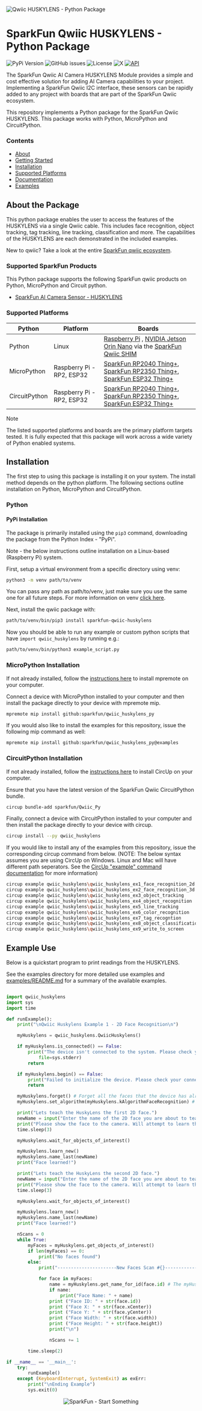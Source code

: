![Qwiic HUSKYLENS - Python Package](docs/images/gh-banner.png "qwiic HUSKYLENS Python Package")

# SparkFun Qwiic HUSKYLENS - Python Package

![PyPi Version](https://img.shields.io/pypi/v/sparkfun_qwiic_huskylens)
![GitHub issues](https://img.shields.io/github/issues/sparkfun/qwiic_huskylens_py)
![License](https://img.shields.io/github/license/sparkfun/qwiic_huskylens_py)
![X](https://img.shields.io/twitter/follow/sparkfun)
[![API](https://img.shields.io/badge/API%20Reference-blue)](https://docs.sparkfun.com/qwiic_huskylens_py/classqwiic__huskylens_1_1_qwiic_huskylens.html)

The SparkFun Qwiic AI Camera HUSKYLENS Module provides a simple and cost effective solution for adding AI Camera capabilities to your project. Implementing a SparkFun Qwiic I2C interface, these sensors can be rapidly added to any project with boards that are part of the SparkFun Qwiic ecosystem.

This repository implements a Python package for the SparkFun Qwiic HUSKYLENS. This package works with Python, MicroPython and CircuitPython.

### Contents

* [About](#about-the-package)
* [Getting Started](#getting-started)
* [Installation](#installation)
* [Supported Platforms](#supported-platforms)
* [Documentation](https://docs.sparkfun.com/qwiic_huskylens_py/classqwiic__huskylens_1_1_qwiic_huskylens.html)
* [Examples](#examples)

## About the Package

This python package enables the user to access the features of the HUSKYLENS via a single Qwiic cable. This includes face recognition, object tracking, tag tracking, line tracking, classification and more. The capabilities of the HUSKYLENS are each demonstrated in the included examples.

New to qwiic? Take a look at the entire [SparkFun qwiic ecosystem](https://www.sparkfun.com/qwiic).

### Supported SparkFun Products

This Python package supports the following SparkFun qwiic products on Python, MicroPython and Circuit python. 

* [SparkFun AI Camera Sensor - HUSKYLENS](https://www.dfrobot.com/product-1922.html)

### Supported Platforms

| Python | Platform | Boards |
|--|--|--|
| Python | Linux | [Raspberry Pi](https://www.sparkfun.com/raspberry-pi-5-8gb.html) , [NVIDIA Jetson Orin Nano](https://www.sparkfun.com/nvidia-jetson-orin-nano-developer-kit.html) via the [SparkFun Qwiic SHIM](https://www.sparkfun.com/sparkfun-qwiic-shim-for-raspberry-pi.html) |
| MicroPython | Raspberry Pi - RP2, ESP32 | [SparkFun RP2040 Thing+](https://www.sparkfun.com/sparkfun-thing-plus-rp2040.html), [SparkFun RP2350 Thing+](https://www.sparkfun.com/sparkfun-thing-plus-rp2350.html), [SparkFun ESP32 Thing+](https://www.sparkfun.com/sparkfun-thing-plus-esp32-wroom-usb-c.html)
|CircuitPython | Raspberry Pi - RP2, ESP32 | [SparkFun RP2040 Thing+](https://www.sparkfun.com/sparkfun-thing-plus-rp2040.html), [SparkFun RP2350 Thing+](https://www.sparkfun.com/sparkfun-thing-plus-rp2350.html), [SparkFun ESP32 Thing+](https://www.sparkfun.com/sparkfun-thing-plus-esp32-wroom-usb-c.html)

> [!NOTE]
> The listed supported platforms and boards are the primary platform targets tested. It is fully expected that this package will work across a wide variety of Python enabled systems. 

## Installation 

The first step to using this package is installing it on your system. The install method depends on the python platform. The following sections outline installation on Python, MicroPython and CircuitPython.

### Python 

#### PyPi Installation

The package is primarily installed using the `pip3` command, downloading the package from the Python Index - "PyPi". 

Note - the below instructions outline installation on a Linux-based (Raspberry Pi) system.

First, setup a virtual environment from a specific directory using venv:
```sh
python3 -m venv path/to/venv
```
You can pass any path as path/to/venv, just make sure you use the same one for all future steps. For more information on venv [click here](https://docs.python.org/3/library/venv.html).

Next, install the qwiic package with:
```sh
path/to/venv/bin/pip3 install sparkfun-qwiic-huskylens
```
Now you should be able to run any example or custom python scripts that have `import qwiic_huskylens` by running e.g.:
```sh
path/to/venv/bin/python3 example_script.py
```

### MicroPython Installation
If not already installed, follow the [instructions here](https://docs.micropython.org/en/latest/reference/mpremote.html) to install mpremote on your computer.

Connect a device with MicroPython installed to your computer and then install the package directly to your device with mpremote mip.
```sh
mpremote mip install github:sparkfun/qwiic_huskylens_py
```

If you would also like to install the examples for this repository, issue the following mip command as well:
```sh
mpremote mip install github:sparkfun/qwiic_huskylens_py@examples
```

### CircuitPython Installation
If not already installed, follow the [instructions here](https://docs.circuitpython.org/projects/circup/en/latest/#installation) to install CircUp on your computer.

Ensure that you have the latest version of the SparkFun Qwiic CircuitPython bundle. 
```sh
circup bundle-add sparkfun/Qwiic_Py
```

Finally, connect a device with CircuitPython installed to your computer and then install the package directly to your device with circup.
```sh
circup install --py qwiic_huskylens
```

If you would like to install any of the examples from this repository, issue the corresponding circup command from below. (NOTE: The below syntax assumes you are using CircUp on Windows. Linux and Mac will have different path seperators. See the [CircUp "example" command documentation](https://learn.adafruit.com/keep-your-circuitpython-libraries-on-devices-up-to-date-with-circup/example-command) for more information)

```sh
circup example qwiic_huskylens\qwiic_huskylens_ex1_face_recognition_2d
circup example qwiic_huskylens\qwiic_huskylens_ex2_face_recognition_3d
circup example qwiic_huskylens\qwiic_huskylens_ex3_object_tracking
circup example qwiic_huskylens\qwiic_huskylens_ex4_object_recognition
circup example qwiic_huskylens\qwiic_huskylens_ex5_line_tracking
circup example qwiic_huskylens\qwiic_huskylens_ex6_color_recognition
circup example qwiic_huskylens\qwiic_huskylens_ex7_tag_recogntion
circup example qwiic_huskylens\qwiic_huskylens_ex8_object_classification
circup example qwiic_huskylens\qwiic_huskylens_ex9_write_to_screen
```

Example Use
 ---------------
Below is a quickstart program to print readings from the HUSKYLENS.

See the examples directory for more detailed use examples and [examples/README.md](https://github.com/sparkfun/qwiic_huskylens_py/blob/master/examples/README.md) for a summary of the available examples.

```python

import qwiic_huskylens 
import sys
import time

def runExample():
	print("\nQwiic Huskylens Example 1 - 2D Face Recognition\n")

	myHuskylens = qwiic_huskylens.QwiicHuskylens() 

	if myHuskylens.is_connected() == False:
		print("The device isn't connected to the system. Please check your connection",
			file=sys.stderr)
		return

	if myHuskylens.begin() == False:
		print("Failed to initialize the device. Please check your connection", file=sys.stderr)
		return

	myHuskylens.forget() # Forget all the faces that the device has already learned
	myHuskylens.set_algorithm(myHuskylens.kAlgorithmFaceRecognition) # The device has several algorithms, we want to use face recognition

	print("Lets teach the HuskyLens the first 2D face.")
	newName = input("Enter the name of the 2D face you are about to teach the lens: ")
	print("Please show the face to the camera. Will attempt to learn the face in 3 seconds.")
	time.sleep(3)

	myHuskylens.wait_for_objects_of_interest()

	myHuskylens.learn_new()
	myHuskylens.name_last(newName)
	print("Face learned!")

	print("Lets teach the HuskyLens the second 2D face.")
	newName = input("Enter the name of the 2D face you are about to teach the lens: ")
	print("Please show the face to the camera. Will attempt to learn the face in 3 seconds.")
	time.sleep(3)

	myHuskylens.wait_for_objects_of_interest()

	myHuskylens.learn_new()
	myHuskylens.name_last(newName)
	print("Face learned!")

	nScans = 0
	while True:
		myFaces = myHuskylens.get_objects_of_interest()
		if len(myFaces) == 0:
			print("No faces found")
		else:
			print("----------------------New Faces Scan #{}----------------------".format(nScans))

			for face in myFaces:
				name = myHuskylens.get_name_for_id(face.id) # The myHuskylens object keeps track of the names we have assigned this program run
				if name:
					print("Face Name: " + name)
				print ("Face ID: " + str(face.id))
				print ("Face X: " + str(face.xCenter))
				print ("Face Y: " + str(face.yCenter))
				print ("Face Width: " + str(face.width))
				print ("Face Height: " + str(face.height))
				print("\n")

				nScans += 1

		time.sleep(2)

if __name__ == '__main__':
	try:
		runExample()
	except (KeyboardInterrupt, SystemExit) as exErr:
		print("\nEnding Example")
		sys.exit(0)
```
<p align="center">
<img src="https://cdn.sparkfun.com/assets/custom_pages/3/3/4/dark-logo-red-flame.png" alt="SparkFun - Start Something">
</p>
